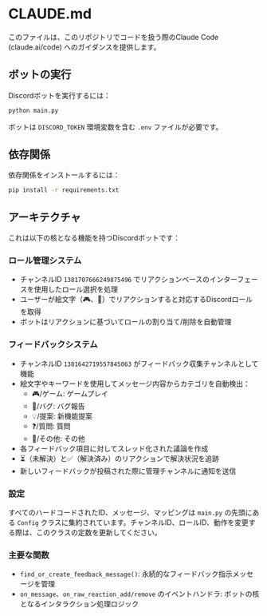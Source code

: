 # CLAUDE.md

このファイルは、このリポジトリでコードを扱う際のClaude Code (claude.ai/code) へのガイダンスを提供します。

## ボットの実行

Discordボットを実行するには：
```bash
python main.py
```

ボットは `DISCORD_TOKEN` 環境変数を含む `.env` ファイルが必要です。

## 依存関係

依存関係をインストールするには：
```bash
pip install -r requirements.txt
```

## アーキテクチャ

これは以下の核となる機能を持つDiscordボットです：

### ロール管理システム
- チャンネルID `1381707666249875496` でリアクションベースのインターフェースを使用したロール選択を処理
- ユーザーが絵文字（🎮、🎨）でリアクションすると対応するDiscordロールを取得
- ボットはリアクションに基づいてロールの割り当て/削除を自動管理

### フィードバックシステム
- チャンネルID `1381642719557845063` がフィードバック収集チャンネルとして機能
- 絵文字やキーワードを使用してメッセージ内容からカテゴリを自動検出：
  - 🎮/ゲーム: ゲームプレイ
  - 🐛/バグ: バグ報告  
  - 💡/提案: 新機能提案
  - ❓/質問: 質問
  - 📝/その他: その他
- 各フィードバック項目に対してスレッド化された議論を作成
- ⏳（未解決）と✅（解決済み）のリアクションで解決状況を追跡
- 新しいフィードバックが投稿された際に管理チャンネルに通知を送信

### 設定
すべてのハードコードされたID、メッセージ、マッピングは `main.py` の先頭にある `Config` クラスに集約されています。チャンネルID、ロールID、動作を変更する際は、このクラスの定数を更新してください。

### 主要な関数
- `find_or_create_feedback_message()`: 永続的なフィードバック指示メッセージを管理
- `on_message`、`on_raw_reaction_add/remove` のイベントハンドラ: ボットの核となるインタラクション処理ロジック
